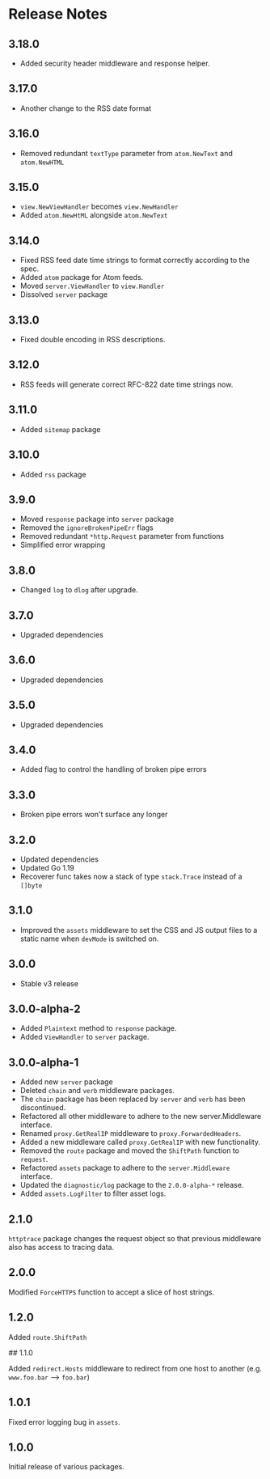 Release Notes
=============

## 3.18.0

- Added security header middleware and response helper.

## 3.17.0

- Another change to the RSS date format

## 3.16.0

- Removed redundant `textType` parameter from `atom.NewText` and `atom.NewHTML`

## 3.15.0

- `view.NewViewHandler` becomes `view.NewHandler`
- Added `atom.NewHtML` alongside `atom.NewText`

## 3.14.0

- Fixed RSS feed date time strings to format correctly according to the spec.
- Added `atom` package for Atom feeds.
- Moved `server.ViewHandler` to `view.Handler`
- Dissolved `server` package

## 3.13.0

- Fixed double encoding in RSS descriptions.

## 3.12.0

- RSS feeds will generate correct RFC-822 date time strings now.

## 3.11.0

- Added `sitemap` package

## 3.10.0

- Added `rss` package

## 3.9.0

- Moved `response` package into `server` package
- Removed the `ignoreBrokenPipeErr` flags
- Removed redundant `*http.Request` parameter from functions
- Simplified error wrapping

## 3.8.0

- Changed `log` to `dlog` after upgrade.

## 3.7.0

- Upgraded dependencies

## 3.6.0

- Upgraded dependencies

## 3.5.0

- Upgraded dependencies

## 3.4.0

- Added flag to control the handling of broken pipe errors

## 3.3.0

- Broken pipe errors won't surface any longer

## 3.2.0

- Updated dependencies
- Updated Go 1.19
- Recoverer func takes now a stack of type `stack.Trace` instead of a `[]byte`

## 3.1.0

- Improved the `assets` middleware to set the CSS and JS output files to a static name when `devMode` is switched on.

## 3.0.0

- Stable v3 release

## 3.0.0-alpha-2

- Added `Plaintext` method to `response` package.
- Added `ViewHandler` to `server` package.

## 3.0.0-alpha-1

- Added new `server` package
- Deleted `chain` and `verb` middleware packages.
- The `chain` package has been replaced by `server` and `verb` has been discontinued.
- Refactored all other middleware to adhere to the new server.Middleware interface.
- Renamed `proxy.GetRealIP` middleware to `proxy.ForwardedHeaders`.
- Added a new middleware called `proxy.GetRealIP` with new functionality.
- Removed the `route` package and moved the `ShiftPath` function to `request`.
- Refactored `assets` package to adhere to the `server.Middleware` interface.
- Updated the `diagnostic/log` package to the `2.0.0-alpha-*` release.
- Added `assets.LogFilter` to filter asset logs.

## 2.1.0

`httptrace` package changes the request object so that previous middleware also has access to tracing data.

## 2.0.0

Modified `ForceHTTPS` function to accept a slice of host strings.

## 1.2.0

Added `route.ShiftPath`

## 1.1.0

Added `redirect.Hosts` middleware to redirect from one host to another (e.g. `www.foo.bar` --> `foo.bar`)

## 1.0.1

Fixed error logging bug in `assets`.

## 1.0.0

Initial release of various packages.